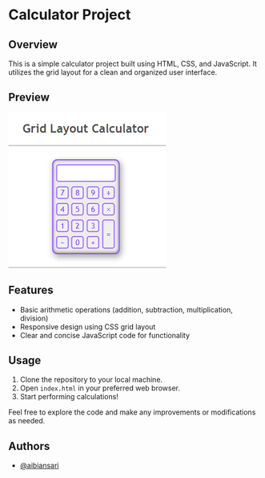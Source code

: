 # Calculator Project

## Overview
This is a simple calculator project built using HTML, CSS, and JavaScript. It utilizes the grid layout for a clean and organized user interface.

## Preview
![Calculator Preview](calc_preview.png)

## Features
- Basic arithmetic operations (addition, subtraction, multiplication, division)
- Responsive design using CSS grid layout
- Clear and concise JavaScript code for functionality

## Usage
1. Clone the repository to your local machine.
2. Open `index.html` in your preferred web browser.
3. Start performing calculations!

Feel free to explore the code and make any improvements or modifications as needed.

## Authors

- [@aibiansari](https://www.github.com/aibiansari)

